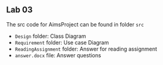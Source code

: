 ## Lab 03

The src code for AimsProject can be found in folder `src` 

- `Design` folder: Class Diagram
- `Requirement` folder: Use case Diagram
- `ReadingAssignment` folder: Answer for reading assignment  
- `answer.docx` file: Answer questions
